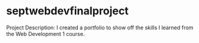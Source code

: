 # septwebdevfinalproject

Project Description: I created a portfolio to show off the skills I learned from the Web Development 1 course.
